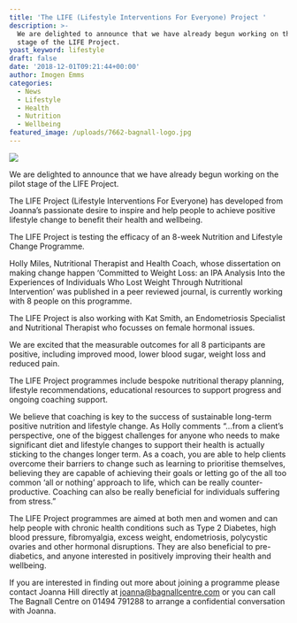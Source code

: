 ```yaml
---
title: 'The LIFE (Lifestyle Interventions For Everyone) Project '
description: >-
  We are delighted to announce that we have already begun working on the pilot
  stage of the LIFE Project.
yoast_keyword: lifestyle
draft: false
date: '2018-12-01T09:21:44+00:00'
author: Imogen Emms
categories:
  - News
  - Lifestyle
  - Health
  - Nutrition
  - Wellbeing
featured_image: /uploads/7662-bagnall-logo.jpg
---
```

![](/uploads/7662-bagnall-logo.jpg)

We are delighted to announce that we have already begun working on the pilot stage of the LIFE Project. 

The LIFE Project (Lifestyle Interventions For Everyone) has developed from Joanna’s passionate desire to inspire and help people to achieve positive lifestyle change to benefit their health and wellbeing.

The LIFE Project is testing the efficacy of an 8-week Nutrition and Lifestyle Change Programme. 

Holly Miles, Nutritional Therapist and Health Coach, whose dissertation on making change happen ‘Committed to Weight Loss: an IPA Analysis Into the Experiences of Individuals Who Lost Weight Through Nutritional Intervention’ was published in a peer reviewed journal, is currently working with 8 people on this programme.

The LIFE Project is also working with Kat Smith, an Endometriosis Specialist and Nutritional Therapist who focusses on female hormonal issues. 

We are excited that the measurable outcomes for all 8 participants are positive, including improved mood, lower blood sugar, weight loss and reduced pain. 

The LIFE Project programmes include bespoke nutritional therapy planning, lifestyle recommendations, educational resources to support progress and ongoing coaching support. 

We believe that coaching is key to the success of sustainable long-term positive nutrition and lifestyle change. As Holly comments “…from a client’s perspective, one of the biggest challenges for anyone who needs to make significant diet and lifestyle changes to support their health is actually sticking to the changes longer term. As a coach, you are able to help clients overcome their barriers to change such as learning to prioritise themselves, believing they are capable of achieving their goals or letting go of the all too common ‘all or nothing’ approach to life, which can be really counter-productive. Coaching can also be really beneficial for individuals suffering from stress.”

The LIFE Project programmes are aimed at both men and women and can help people with chronic health conditions such as Type 2 Diabetes, high blood pressure, fibromyalgia, excess weight, endometriosis, polycystic ovaries and other hormonal disruptions. They are also beneficial to pre-diabetics, and anyone interested in positively improving their health and wellbeing. 

If you are interested in finding out more about joining a programme please contact Joanna Hill directly at joanna@bagnallcentre.com or you can call The Bagnall Centre on 01494 791288 to arrange a confidential conversation with Joanna.
